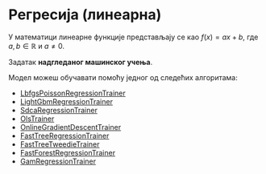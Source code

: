 # Регресија (линеарна)

У математици линеарне функције представљају се као $f(x)=ax+b$, где
$a,b\in{\mathbb{R}}$ и $a\neq{0}$.

Задатак **надгледаног машинског учења**.

Модел можеш обучавати помоћу једног од следећих алгоритама:

* [LbfgsPoissonRegressionTrainer](https://learn.microsoft.com/en-us/dotnet/api/microsoft.ml.trainers.lbfgspoissonregressiontrainer)
* [LightGbmRegressionTrainer](https://learn.microsoft.com/en-us/dotnet/api/microsoft.ml.trainers.lightgbm.lightgbmregressiontrainer)
* [SdcaRegressionTrainer](https://learn.microsoft.com/en-us/dotnet/api/microsoft.ml.trainers.sdcaregressiontrainer)
* [OlsTrainer](https://learn.microsoft.com/en-us/dotnet/api/microsoft.ml.trainers.olstrainer)
* [OnlineGradientDescentTrainer](https://learn.microsoft.com/en-us/dotnet/api/microsoft.ml.trainers.onlinegradientdescenttrainer)
* [FastTreeRegressionTrainer](https://learn.microsoft.com/en-us/dotnet/api/microsoft.ml.trainers.fasttree.fasttreeregressiontrainer)
* [FastTreeTweedieTrainer](https://learn.microsoft.com/en-us/dotnet/api/microsoft.ml.trainers.fasttree.fasttreetweedietrainer)
* [FastForestRegressionTrainer](https://learn.microsoft.com/en-us/dotnet/api/microsoft.ml.trainers.fasttree.fastforestregressiontrainer)
* [GamRegressionTrainer](https://learn.microsoft.com/en-us/dotnet/api/microsoft.ml.trainers.fasttree.gamregressiontrainer)
